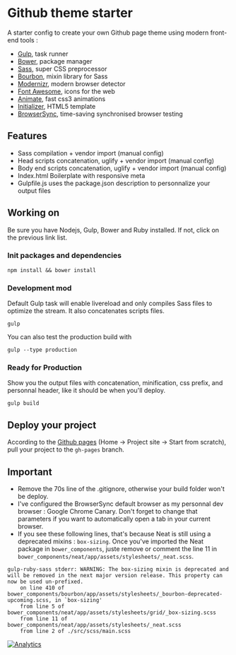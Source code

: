 Github theme starter
===

A starter config to create your own Github page theme using modern front-end tools : 

- [Gulp](http://gulpjs.com/), task runner
- [Bower](http://bower.io/), package manager
- [Sass](http://sass-lang.com/), super CSS preprocessor
- [Bourbon](http://bourbon.io/), mixin library for Sass
- [Modernizr](http://modernizr.com/), modern browser detector 
- [Font Awesome](http://fortawesome.github.io/Font-Awesome/), icons for the web
- [Animate](http://daneden.github.io/animate.css/), fast css3 animations
- [Initializer](http://www.initializr.com/), HTML5 template
- [BrowserSync](http://www.browsersync.io/), time-saving synchronised browser testing


## Features

- Sass compilation + vendor import (manual config)
- Head scripts concatenation, uglify + vendor import (manual config)
- Body end scripts concatenation, uglify + vendor import (manual config)
- Index.html Boilerplate with responsive meta
- Gulpfile.js uses the package.json description to personnalize your output files


## Working on

Be sure you have Nodejs, Gulp, Bower and Ruby installed. If not, click on the previous link list. 


### Init packages and dependencies

	npm install && bower install


### Development mod 

Default Gulp task will enable livereload and only compiles Sass files to optimize the stream. It also concatenates scripts files.

	gulp

You can also test the production build with 

	gulp --type production


### Ready for Production

Show you the output files with concatenation, minification, css prefix, and personnal header, like it should be when you'll deploy.

	gulp build


## Deploy your project

According to the [Github pages](https://pages.github.com/) (Home -> Project site -> Start from scratch), pull your project to the ```gh-pages``` branch.


## Important

- Remove the 70s line of the .gitignore, otherwise your build folder won't be deploy.
- I've configured the BrowserSync default browser as my personnal dev browser : Google Chrome Canary. Don't forget to change that parameters if you want to automatically open a tab in your current browser.
- If you see these following lines, that's because Neat is still using a deprecated mixins : ```box-sizing```. Once you've imported the Neat package in ```bower_components```, juste remove or comment the line 11 in ```bower_components/neat/app/assets/stylesheets/_neat.scss```.

```
gulp-ruby-sass stderr: WARNING: The box-sizing mixin is deprecated and will be removed in the next major version release. This property can now be used un-prefixed.
	on line 410 of bower_components/bourbon/app/assets/stylesheets/_bourbon-deprecated-upcoming.scss, in `box-sizing'
	from line 5 of bower_components/neat/app/assets/stylesheets/grid/_box-sizing.scss
	from line 11 of bower_components/neat/app/assets/stylesheets/_neat.scss
	from line 2 of ./src/scss/main.scss
```


[![Analytics](https://ga-beacon.appspot.com/UA-59640055-1/github-theme-starter/readme)](https://github.com/igrigorik/ga-beacon)

